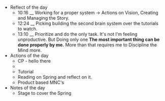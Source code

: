 - Reflect of the day
	- 10:16 __ Working for a proper system -> Actions on Vision, Creating and Managing the Story.
	- 12:24 __ Picking building the second brain system over the tutorials to watch.
	- 13:10 __ Prioritize and do the only task. It's not I'm feeling unproductive. But Doing only one **The most important thing can be done properly by me.** More than that requires me to Discipline the Mind more.
- Actions of the day
	- CP - hello there
	-
	- Tutorial
	- Reading on Spring and reflect on it.
	- Product based MNC's
- Notes of the day
	- Stage to cover the Spring